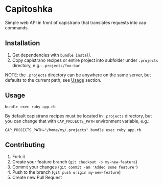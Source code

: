 # Capitoshka

Simple web API in front of capistrano that translates requests into cap commands.


## Installation

1. Get dependencies with `bundle install`
2. Copy capistrano recipes or entire project into subfolder under `.projects`
    directory, e.g.: `.projects/foo-bar`

NOTE: the `.projects` directory can be anywhere on the same server, but
defaults to the current path, see [Usage](#Usage) section.


## Usage

    bundle exec ruby app.rb

By default capistrano recipes must be located in `.projects` directory, but you
can change that with `CAP_PROJECTS_PATH` environment variable, e.g.:

    CAP_PROJECTS_PATH="/home/my/.projects" bundle exec ruby app.rb


## Contributing

1. Fork it
2. Create your feature branch (`git checkout -b my-new-feature`)
3. Commit your changes (`git commit -am 'Added some feature'`)
4. Push to the branch (`git push origin my-new-feature`)
5. Create new Pull Request
